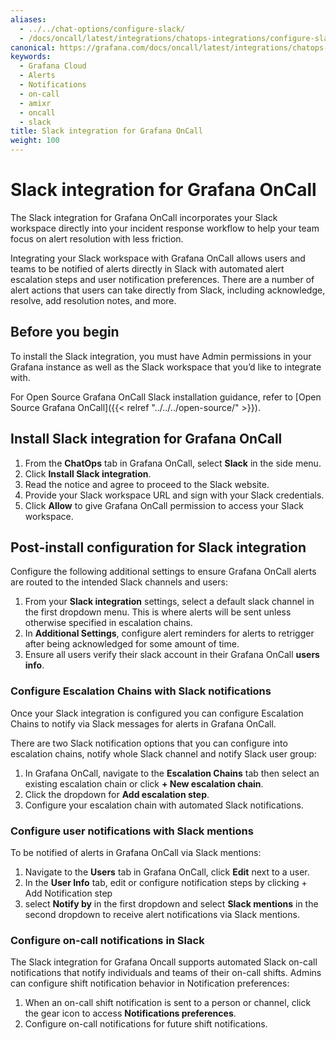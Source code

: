 ```yaml
---
aliases:
  - ../../chat-options/configure-slack/
  - /docs/oncall/latest/integrations/chatops-integrations/configure-slack/
canonical: https://grafana.com/docs/oncall/latest/integrations/chatops-integrations/configure-slack/
keywords:
  - Grafana Cloud
  - Alerts
  - Notifications
  - on-call
  - amixr
  - oncall
  - slack
title: Slack integration for Grafana OnCall
weight: 100
---
```


# Slack integration for Grafana OnCall

The Slack integration for Grafana OnCall incorporates your Slack workspace directly into your incident response workflow to help your team focus on alert resolution with less friction.

Integrating your Slack workspace with Grafana OnCall allows users and teams to be notified of alerts directly in Slack with automated alert escalation steps and user notification preferences. There are a number of alert actions that users can take directly from Slack, including acknowledge, resolve, add resolution notes, and more.


## Before you begin

To install the Slack integration, you must have Admin permissions in your Grafana instance as well as the Slack workspace that you’d like to integrate with.

For Open Source Grafana OnCall Slack installation guidance, refer to [Open Source Grafana OnCall]({{< relref "../../../open-source/" >}}).

## Install Slack integration for Grafana OnCall

1. From the **ChatOps** tab in Grafana OnCall, select **Slack** in the side menu.
2. Click **Install Slack integration**.
3. Read the notice and agree to proceed to the Slack website.
4. Provide your Slack workspace URL and sign with your Slack credentials.
5. Click **Allow** to give Grafana OnCall permission to access your Slack workspace.


## Post-install configuration for Slack integration

Configure the following additional settings to ensure Grafana OnCall alerts are routed to the intended Slack channels and users:

1. From your **Slack integration** settings, select a default slack channel in the first dropdown menu. This is where alerts will be sent unless otherwise specified in escalation chains.
2. In **Additional Settings**, configure alert reminders for alerts to retrigger after being acknowledged for some amount of time.
3. Ensure all users verify their slack account in their Grafana OnCall **users info**.

### Configure Escalation Chains with Slack notifications
Once your Slack integration is configured you can configure Escalation Chains to notify via Slack messages for alerts in Grafana OnCall.

There are two Slack notification options that you can configure into escalation chains, notify whole Slack channel and notify Slack user group:

1. In Grafana OnCall, navigate to the **Escalation Chains** tab then select an existing escalation chain or click **+ New escalation chain**.
2. Click the dropdown for **Add escalation step**.
3. Configure your escalation chain with automated Slack notifications.

### Configure user notifications with Slack mentions
To be notified of alerts in Grafana OnCall via Slack mentions:

1. Navigate to the **Users** tab in Grafana OnCall, click **Edit** next to a user.
2. In the **User Info** tab, edit or configure notification steps by clicking + Add Notification step
3. select **Notify by** in the first dropdown and select **Slack mentions** in the second dropdown to receive alert notifications via Slack mentions.

### Configure on-call notifications in Slack
The Slack integration for Grafana Oncall supports automated Slack on-call notifications that notify individuals and teams of their on-call shifts. Admins can configure shift notification behavior in Notification preferences:

1. When an on-call shift notification is sent to a person or channel, click the gear icon to access **Notifications preferences**.
2. Configure on-call notifications for future shift notifications.

